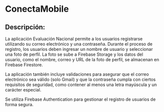 

# ConectaMobile
## Descripción:

La aplicación Evaluación Nacional permite a los usuarios registrarse utilizando su correo electrónico y una contraseña. Durante el proceso de registro, los usuarios deben ingresar un nombre de usuario y seleccionar una foto de perfil. La foto se sube a Firebase Storage y los datos del usuario, como el nombre, correo y URL de la foto de perfil, se almacenan en Firebase Firestore.

La aplicación también incluye validaciones para asegurar que el correo electrónico sea válido (solo Gmail) y que la contraseña cumpla con ciertos requisitos de seguridad, como contener al menos una letra mayúscula y un carácter especial.

Se utiliza Firebase Authentication para gestionar el registro de usuarios de forma segura.
